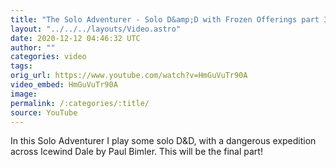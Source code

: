 ```yaml
---
title: "The Solo Adventurer - Solo D&amp;D with Frozen Offerings part 3"
layout: "../../../layouts/Video.astro"
date: 2020-12-12 04:46:32 UTC
author: ""
categories: video
tags: 
orig_url: https://www.youtube.com/watch?v=HmGuVuTr90A
video_embed: HmGuVuTr90A
image:
permalink: /:categories/:title/
source: YouTube
---
```

In this Solo Adventurer I play some solo D&D, with a dangerous expedition across Icewind Dale by Paul Bimler. This will be the final part!